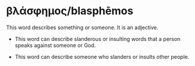 # βλάσφημος/blasphēmos
This word describes something or someone. It is an adjective.

* This word can describe slanderous or insulting words that a person speaks against someone or God. 

* This word can describe someone who slanders or insults other people.
